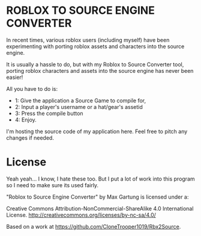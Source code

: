 ROBLOX TO SOURCE ENGINE CONVERTER
=====================

In recent times, various roblox users (including myself) have been experimenting 
with porting roblox assets and characters into the source engine. 

It is usually a hassle to do, but with my Roblox to Source Converter tool, porting 
roblox characters and assets into the source engine has never been easier! 

All you have to do is:

- 1: Give the application a Source Game to compile for, 
- 2: Input a player's username or a hat/gear's assetid
- 3: Press the compile button
- 4: Enjoy.



I'm hosting the source code of my application here. 
Feel free to pitch any changes if needed.

License
=====================

Yeah yeah... I know, I hate these too. 
But I put a lot of work into this program so I need to make sure its used fairly.

"Roblox to Source Engine Converter" by Max Gartung is licensed under a:

Creative Commons Attribution-NonCommercial-ShareAlike 4.0 International License.
http://creativecommons.org/licenses/by-nc-sa/4.0/

Based on a work at https://github.com/CloneTrooper1019/Rbx2Source.

